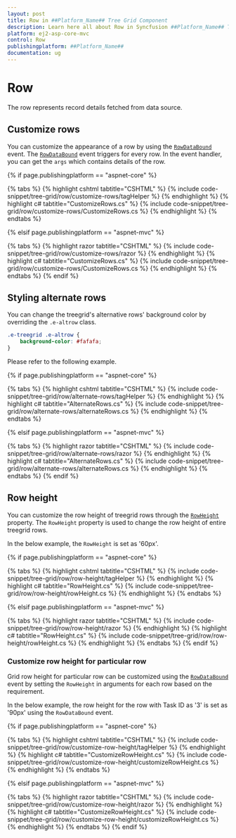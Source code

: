 ```yaml
---
layout: post
title: Row in ##Platform_Name## Tree Grid Component
description: Learn here all about Row in Syncfusion ##Platform_Name## Tree Grid component and more.
platform: ej2-asp-core-mvc
control: Row
publishingplatform: ##Platform_Name##
documentation: ug
---
```



# Row

The row represents record details fetched from data source.

## Customize rows

You can customize the appearance of a row by using the [`RowDataBound`](https://help.syncfusion.com/cr/cref_files/aspnetcore-js2/Syncfusion.EJ2~Syncfusion.EJ2.TreeGrid.TreeGrid~RowDataBound.html) event.
The [`RowDataBound`](https://help.syncfusion.com/cr/cref_files/aspnetcore-js2/Syncfusion.EJ2~Syncfusion.EJ2.TreeGrid.TreeGrid~RowDataBound.html) event triggers for every row. In the event handler, you can get the
`args` which contains details of the row.

{% if page.publishingplatform == "aspnet-core" %}

{% tabs %}
{% highlight cshtml tabtitle="CSHTML" %}
{% include code-snippet/tree-grid/row/customize-rows/tagHelper %}
{% endhighlight %}
{% highlight c# tabtitle="CustomizeRows.cs" %}
{% include code-snippet/tree-grid/row/customize-rows/CustomizeRows.cs %}
{% endhighlight %}
{% endtabs %}

{% elsif page.publishingplatform == "aspnet-mvc" %}

{% tabs %}
{% highlight razor tabtitle="CSHTML" %}
{% include code-snippet/tree-grid/row/customize-rows/razor %}
{% endhighlight %}
{% highlight c# tabtitle="CustomizeRows.cs" %}
{% include code-snippet/tree-grid/row/customize-rows/CustomizeRows.cs %}
{% endhighlight %}
{% endtabs %}
{% endif %}



## Styling alternate rows

 You can change the treegrid's alternative rows' background color by overriding the `.e-altrow` class.

```css
.e-treegrid .e-altrow {
    background-color: #fafafa;
}
```

Please refer to the following example.

{% if page.publishingplatform == "aspnet-core" %}

{% tabs %}
{% highlight cshtml tabtitle="CSHTML" %}
{% include code-snippet/tree-grid/row/alternate-rows/tagHelper %}
{% endhighlight %}
{% highlight c# tabtitle="AlternateRows.cs" %}
{% include code-snippet/tree-grid/row/alternate-rows/alternateRows.cs %}
{% endhighlight %}
{% endtabs %}

{% elsif page.publishingplatform == "aspnet-mvc" %}

{% tabs %}
{% highlight razor tabtitle="CSHTML" %}
{% include code-snippet/tree-grid/row/alternate-rows/razor %}
{% endhighlight %}
{% highlight c# tabtitle="AlternateRows.cs" %}
{% include code-snippet/tree-grid/row/alternate-rows/alternateRows.cs %}
{% endhighlight %}
{% endtabs %}
{% endif %}



## Row height

You can customize the row height of treegrid rows through the [`RowHeight`](https://help.syncfusion.com/cr/cref_files/aspnetcore-js2/Syncfusion.EJ2~Syncfusion.EJ2.TreeGrid.TreeGrid~RowHeight.html) property. The `RowHeight` property is used to change the row height of entire treegrid rows.

In the below example, the `RowHeight` is set as '60px'.

{% if page.publishingplatform == "aspnet-core" %}

{% tabs %}
{% highlight cshtml tabtitle="CSHTML" %}
{% include code-snippet/tree-grid/row/row-height/tagHelper %}
{% endhighlight %}
{% highlight c# tabtitle="RowHeight.cs" %}
{% include code-snippet/tree-grid/row/row-height/rowHeight.cs %}
{% endhighlight %}
{% endtabs %}

{% elsif page.publishingplatform == "aspnet-mvc" %}

{% tabs %}
{% highlight razor tabtitle="CSHTML" %}
{% include code-snippet/tree-grid/row/row-height/razor %}
{% endhighlight %}
{% highlight c# tabtitle="RowHeight.cs" %}
{% include code-snippet/tree-grid/row/row-height/rowHeight.cs %}
{% endhighlight %}
{% endtabs %}
{% endif %}



### Customize row height for particular row

Grid row height for particular row can be customized using the [`RowDataBound`](https://help.syncfusion.com/cr/cref_files/aspnetcore-js2/Syncfusion.EJ2~Syncfusion.EJ2.TreeGrid.TreeGrid~RowDataBound.html)
event by setting the `RowHeight` in arguments for each row based on the requirement.

In the below example, the row height for the row with Task ID as '3' is set as '90px' using the `RowDataBound` event.

{% if page.publishingplatform == "aspnet-core" %}

{% tabs %}
{% highlight cshtml tabtitle="CSHTML" %}
{% include code-snippet/tree-grid/row/customize-row-height/tagHelper %}
{% endhighlight %}
{% highlight c# tabtitle="CustomizeRowHeight.cs" %}
{% include code-snippet/tree-grid/row/customize-row-height/customizeRowHeight.cs %}
{% endhighlight %}
{% endtabs %}

{% elsif page.publishingplatform == "aspnet-mvc" %}

{% tabs %}
{% highlight razor tabtitle="CSHTML" %}
{% include code-snippet/tree-grid/row/customize-row-height/razor %}
{% endhighlight %}
{% highlight c# tabtitle="CustomizeRowHeight.cs" %}
{% include code-snippet/tree-grid/row/customize-row-height/customizeRowHeight.cs %}
{% endhighlight %}
{% endtabs %}
{% endif %}

